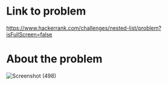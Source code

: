 # Link to problem
https://www.hackerrank.com/challenges/nested-list/problem?isFullScreen=false

# About the problem
![Screenshot (498)](https://github.com/maddydevgits/python-daily-challenges/assets/94093174/db7b7c17-bdc5-4fbd-8450-5e573445a1a7)
